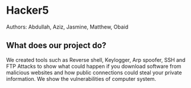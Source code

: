 # Hacker5
Authors: Abdullah, Aziz, Jasmine, Matthew, Obaid

## What does our project do?
  We created tools such as Reverse shell, Keylogger, Arp spoofer, SSH and FTP Attacks to show what could happen if you download software from malicious websites and how public connections could steal your private information. We show the vulnerabilities of computer system. 
